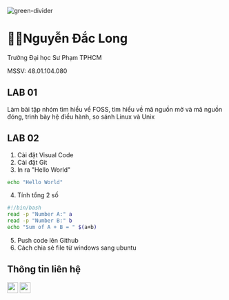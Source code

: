 ![green-divider](https://user-images.githubusercontent.com/7065401/52071924-c003ad80-2562-11e9-8297-1c6595f8a7ff.png)
# 🧑‍🎓Nguyễn Đắc Long
Trường Đại học Sư Phạm TPHCM

MSSV: 48.01.104.080

## LAB 01
Làm bài tập nhóm tìm hiểu vể FOSS, tìm hiểu về mã nguồn mở và mã nguồn đóng, trình bày hệ điều hành, so sánh Linux và Unix
## LAB 02
1. Cài đặt Visual Code
2. Cài đặt Git
3. In ra "Hello World"
```bash
echo "Hello World"
```
4. Tính tổng 2 số
``` bash
#!/bin/bash
read -p "Number A:" a
read -p "Number B:" b
echo "Sum of A + B = " $(a+b)
```
5. Push code lên Github
6. Cách chia sẻ file từ windows sang ubuntu
## Thông tin liên hệ
[<img src="https://mewxu.net/wp-content/uploads/2017/03/fb_icon.png" alt="email" width="25" />](https://www.facebook.com/profile.php?id=100060840857639)
[<img src="https://cdn.tgdd.vn/2020/03/GameApp/png-200x200.png" alt="email" width="25" />](daclong.k17@gmail.com)
